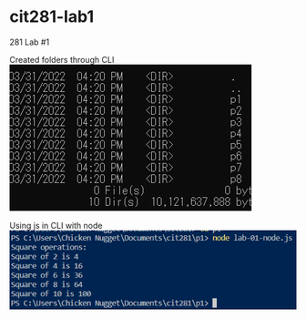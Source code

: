 # cit281-lab1
281 Lab #1

Created folders through CLI <br />
![image](https://github.com/UO-CIT-sshina/cit281-lab1/blob/main/lab-01-folders.png)

Using js in CLI with node <br />
![image](https://github.com/UO-CIT-sshina/cit281-lab1/blob/main/lab-01-node.png)
